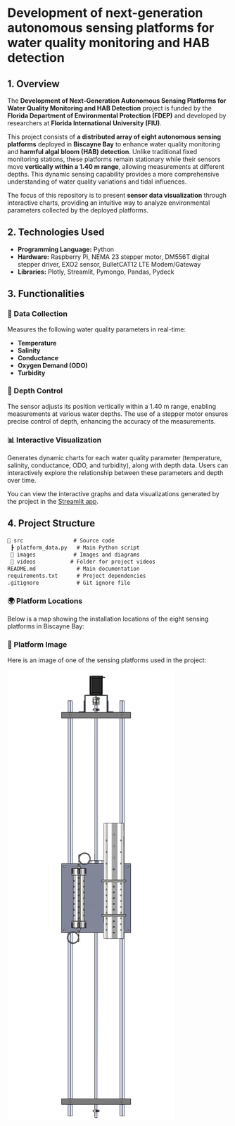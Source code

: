 # **Development of next-generation autonomous sensing platforms for water quality monitoring and HAB detection**  

## **1. Overview**  
The **Development of Next-Generation Autonomous Sensing Platforms for Water Quality Monitoring and HAB Detection** project is funded by the **Florida Department of Environmental Protection (FDEP)** and developed by researchers at **Florida International University (FIU)**.  

This project consists of **a distributed array of eight autonomous sensing platforms** deployed in **Biscayne Bay** to enhance water quality monitoring and **harmful algal bloom (HAB) detection**. Unlike traditional fixed monitoring stations, these platforms remain stationary while their sensors move **vertically within a 1.40 m range**, allowing measurements at different depths. This dynamic sensing capability provides a more comprehensive understanding of water quality variations and tidal influences.  

The focus of this repository is to present **sensor data visualization** through interactive charts, providing an intuitive way to analyze environmental parameters collected by the deployed platforms.    

## **2. Technologies Used**  
- **Programming Language:** Python  
- **Hardware:** Raspberry Pi, NEMA 23 stepper motor, DM556T digital stepper driver, EXO2 sensor, BulletCAT12 LTE Modem/Gateway 
- **Libraries:** Plotly, Streamlit, Pymongo, Pandas, Pydeck

## **3. Functionalities**  

### 📡 Data Collection  
Measures the following water quality parameters in real-time:  
- **Temperature**  
- **Salinity**  
- **Conductance**  
- **Oxygen Demand (ODO)**  
- **Turbidity**  

### 🔄 Depth Control  
The sensor adjusts its position vertically within a 1.40 m range, enabling measurements at various water depths. The use of a stepper motor ensures precise control of depth, enhancing the accuracy of the measurements.  

### 📊 Interactive Visualization  
Generates dynamic charts for each water quality parameter (temperature, salinity, conductance, ODO, and turbidity), along with depth data. Users can interactively explore the relationship between these parameters and depth over time.   

You can view the interactive graphs and data visualizations generated by the project in the [Streamlit app](https://platformdata.streamlit.app).

## **4. Project Structure**  
```plaintext
📂 src                # Source code  
 ┣ platform_data.py   # Main Python script  
 📂 images            # Images and diagrams 
 📂 videos           # Folder for project videos
README.md             # Main documentation  
requirements.txt      # Project dependencies  
.gitignore            # Git ignore file  
```

### 🌍 Platform Locations  
Below is a map showing the installation locations of the eight sensing platforms in Biscayne Bay:

### 🚢 Platform Image  
Here is an image of one of the sensing platforms used in the project:

![Platform Image](images/designed_platform.PNG)